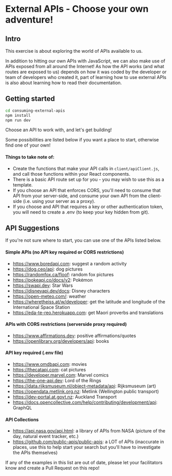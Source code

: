 # External APIs - Choose your own adventure!

## Intro

This exercise is about exploring the world of APIs available to us. 

In addition to hitting our own APIs with JavaScript, we can also make use of APIs exposed from all around the Internet! As how the API works (and what routes are exposed to us) depends on how it was coded by the developer or team of developers who created it, part of learning how to use external APIs is also about learning how to read their documentation.

## Getting started

```sh
cd consuming-external-apis
npm install
npm run dev
```

Choose an API to work with, and let's get building! 

Some possibilities are listed below if you want a place to start, otherwise find one of your own!

#### Things to take note of:
* Create the functions that make your API calls in `client/apiClient.js`, and call those functions within your React components.
* There is a basic API route set up for you - you may wish to use this as a template.
* If you choose an API that enforces CORS, you'll need to consume that API from your server-side, and consume your own API from the client-side (i.e. using your server as a proxy).
* If you choose and API that requires a key or other authentication token, you will need to create a .env (to keep your key hidden from git).

## API Suggestions

If you're not sure where to start, you can use one of the APIs listed below. 

#### Simple APIs (no API key required or CORS restrictions)
* https://www.boredapi.com: suggest a random activity
* https://dog.ceo/api: dog pictures
* https://randomfox.ca/floof: random fox pictures
* https://pokeapi.co/docs/v2: Pokémon
* https://swapi.dev: Star Wars
* https://disneyapi.dev/docs: Disney characters
* https://open-meteo.com/: weather
* https://wheretheiss.at/w/developer: get the latitude and longitude of the International Space Station
* https://eda-te-reo.herokuapp.com: get Maori proverbs and translations

#### APIs with CORS restrictions (serverside proxy required)
* https://www.affirmations.dev: positive affirmations/quotes
* https://openlibrary.org/developers/api: books

#### API key required (.env file)
* https://www.omdbapi.com: movies
* https://thecatapi.com: cat pictures
* https://developer.marvel.com: Marvel comics
* https://the-one-api.dev: Lord of the Rings
* https://data.rijksmuseum.nl/object-metadata/api: Rijksmuseum (art)
* https://opendata.metlink.org.nz: Metlink (Wellington public transport)
* https://dev-portal.at.govt.nz: Auckland Transport
* https://docs.opencollective.com/help/contributing/development/api: GraphQL

#### API Collections
* https://api.nasa.gov/api.html: a library of APIs from NASA (picture of the day, natural event tracker, etc.)
* https://github.com/public-apis/public-apis: a LOT of APIs (inaccurate in places, use this to help start your search but you'll have to investigate the APIs themselves)

If any of the examples in this list are out of date, please let your facilitators know and create a Pull Request on this repo!
